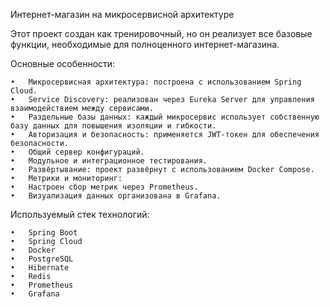 Интернет-магазин на микросервисной архитектуре

Этот проект создан как тренировочный, но он реализует все базовые функции, необходимые для полноценного интернет-магазина.

Основные особенности:

	•	Микросервисная архитектура: построена с использованием Spring Cloud.
	•	Service Discovery: реализован через Eureka Server для управления взаимодействием между сервисами.
	•	Раздельные базы данных: каждый микросервис использует собственную базу данных для повышения изоляции и гибкости.
	•	Авторизация и безопасность: применяется JWT-токен для обеспечения безопасности.
 	•	Общий сервер конфигураций.
  	•	Модульное и интеграционное тестирования.
	•	Развёртывание: проект развёрнут с использованием Docker Compose.
	•	Метрики и мониторинг:
	•	Настроен сбор метрик через Prometheus.
	•	Визуализация данных организована в Grafana.

Используемый стек технологий:

	•	Spring Boot
	•	Spring Cloud
	•	Docker
	•	PostgreSQL
	•	Hibernate
	•	Redis
	•	Prometheus
	•	Grafana
